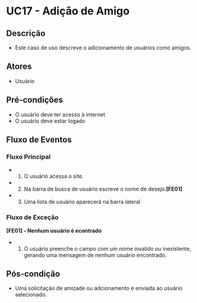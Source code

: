 # UC17 - Adição de Amigo

## Descrição
* Este caso de uso descreve o adicionamento de usuários como amigos.

## Atores
* Usuário

## Pré-condições
* O usuário deve ter acesso à internet
* O usuário deve estar logado

## Fluxo de Eventos
### Fluxo Principal
* 1. O usuário acessa o site.
* 2. Na barra de busca de usuário escreve o nome de desejo.**[FE01]**
* 3. Uma lista de usuário aparecerá na barra lateral

### Fluxo de Exceção

**[FE01] - Nenhum usuário é econtrado**
* 1. O usuário preenche o campo com um nome invalido ou inexistente, gerando uma mensagem de nenhum usuário encontrado.

## Pós-condição
* Uma solicitação de amizade ou adcionamento é enviada ao usuário selecionado.